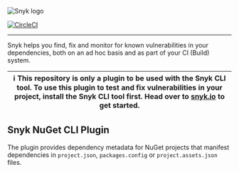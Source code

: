 ![Snyk logo](https://snyk.io/style/asset/logo/snyk-print.svg)

[![CircleCI](https://dl.circleci.com/status-badge/img/gh/snyk/snyk-nuget-plugin/tree/master.svg?style=svg)](https://dl.circleci.com/status-badge/redirect/gh/snyk/snyk-nuget-plugin/tree/master)

***

Snyk helps you find, fix and monitor for known vulnerabilities in your dependencies, both on an ad hoc basis and as part of your CI (Build) system.

| :information_source: This repository is only a plugin to be used with the Snyk CLI tool. To use this plugin to test and fix vulnerabilities in your project, install the Snyk CLI tool first. Head over to [snyk.io](https://github.com/snyk/snyk) to get started. |
| --- |

## Snyk NuGet CLI Plugin

The plugin provides dependency metadata for NuGet projects that manifest dependencies in `project.json`, `packages.config` or `project.assets.json` files.



